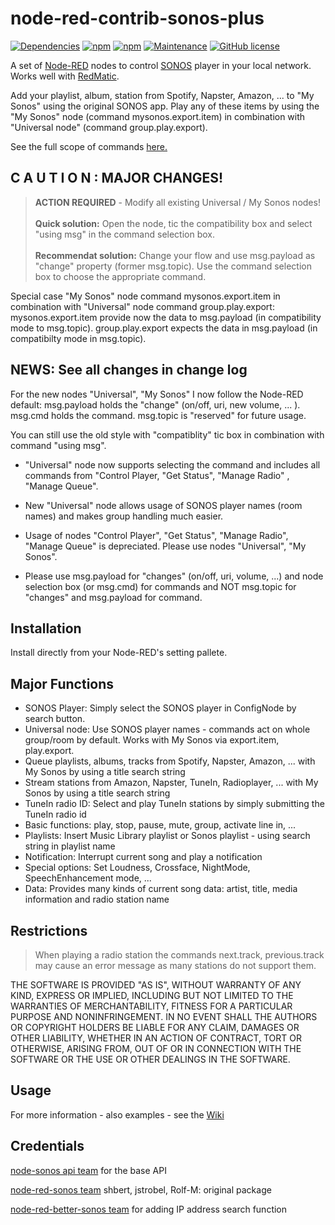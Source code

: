 # node-red-contrib-sonos-plus

[![Dependencies](https://david-dm.org/hklages/node-red-contrib-sonos-plus.svg)](https://david-dm.org/hklages/node-red-contrib-sonos-plus)
[![npm](https://img.shields.io/npm/dt/node-red-contrib-sonos-plus.svg)](https://www.npmjs.com/package/node-red-contrib-sonos-plus)
[![npm](https://img.shields.io/npm/v/node-red-contrib-sonos-plus.svg)](https://www.npmjs.com/package/node-red-contrib-sonos-plus)
[![Maintenance](https://img.shields.io/badge/Maintained%3F-yes-green.svg)](https://GitHub.com/Naereen/StrapDown.js/graphs/commit-activity)
[![GitHub license](https://img.shields.io/badge/license-MIT-blue.svg)](https://raw.githubusercontent.com/hklages/node-red-contrib-sonos-plus/master/LICENSE)

A set of [Node-RED](https://nodered.org/) nodes to control [SONOS](https://www.sonos.com/) player in your local network. Works well with [RedMatic](https://github.com/rdmtc/RedMatic/blob/master/README.en.md).

Add your playlist, album, station from Spotify, Napster, Amazon, ... to "My Sonos" using the original SONOS app. Play any of these items by using the "My Sonos" node (command mysonos.export.item) in combination with "Universal node" (command group.play.export).

See the full scope of commands [here.](https://github.com/hklages/node-red-contrib-sonos-plus/wiki/A.1-Universal-Node)

## C A U T I O N : MAJOR CHANGES!

> **ACTION REQUIRED** - Modify all existing Universal / My Sonos nodes!<br> <br>
> **Quick solution:** Open the node, tic the compatibility box and select "using msg" in the command selection box.<br><br>
> **Recommendat solution:** Change your flow and use msg.payload as "change" property (former msg.topic). Use the command selection box to choose the appropriate command.

Special case "My Sonos" node command mysonos.export.item in combination with "Universal" node command group.play.export:<br>
mysonos.export.item provide now the data to msg.payload (in compatibility mode to msg.topic). group.play.export expects the data in msg.payload (in compatibilty mode in msg.topic).

## NEWS:  See all changes in change log

For the new nodes "Universal", "My Sonos" I now follow the Node-RED default: msg.payload holds the "change" (on/off, uri, new volume, ... ). msg.cmd holds the command.
msg.topic is "reserved" for future usage.

You can still use the old style with "compatiblity" tic box in combination with command "using msg".

- "Universal" node now supports selecting the command and includes all commands from "Control Player, "Get Status", "Manage Radio" , "Manage Queue".

- New "Universal" node allows usage of SONOS player names (room names) and makes group handling much easier.

- Usage of nodes "Control Player", "Get Status", "Manage Radio", "Manage Queue" is depreciated. Please use nodes "Universal", "My Sonos".

- Please use msg.payload for "changes" (on/off, uri, volume, ...) and node selection box (or msg.cmd) for commands and NOT msg.topic for "changes" and msg.payload for command.

## Installation

Install directly from your Node-RED's setting pallete.

## Major Functions

- SONOS Player: Simply select the SONOS player in ConfigNode by search button.
- Universal node: Use SONOS player names - commands act on whole group/room by default. Works with My Sonos via export.item, play.export.
- Queue playlists, albums, tracks from Spotify, Napster, Amazon, ... with My Sonos by using a title search string
- Stream stations from Amazon, Napster, TuneIn, Radioplayer, ... with My Sonos by using a title search string
- TuneIn radio ID: Select and play TuneIn stations by simply submitting the TuneIn radio id
- Basic functions: play, stop, pause, mute, group, activate line in, ...
- Playlists: Insert Music Library playlist or Sonos playlist - using search string in playlist name
- Notification: Interrupt current song and play a notification
- Special options: Set Loudness, Crossface, NightMode, SpeechEnhancement mode, ...
- Data: Provides many kinds of current song data: artist, title, media information and radio station name

## Restrictions

> When playing a radio station the commands next.track, previous.track may cause an error message as many stations do not support them.

THE SOFTWARE IS PROVIDED "AS IS", WITHOUT WARRANTY OF ANY KIND, EXPRESS OR IMPLIED, INCLUDING BUT NOT LIMITED TO THE WARRANTIES OF MERCHANTABILITY, FITNESS FOR A PARTICULAR PURPOSE AND NONINFRINGEMENT. IN NO EVENT SHALL THE AUTHORS OR COPYRIGHT HOLDERS BE LIABLE FOR ANY CLAIM, DAMAGES OR OTHER LIABILITY, WHETHER IN AN ACTION OF CONTRACT, TORT OR OTHERWISE, ARISING FROM, OUT OF OR IN CONNECTION WITH THE SOFTWARE OR THE USE OR OTHER DEALINGS IN THE SOFTWARE.

## Usage

For more information - also examples - see the [Wiki](https://github.com/hklages/node-red-contrib-sonos-plus/wiki)

## Credentials

[node-sonos api team](https://github.com/bencevans/node-sonos) for the base API

[node-red-sonos team](https://github.com/shbert/node-red-contrib-sonos) shbert, jstrobel, Rolf-M: original package

[node-red-better-sonos team](https://github.com/originallyus/node-red-contrib-better-sonos) for adding IP address search function

